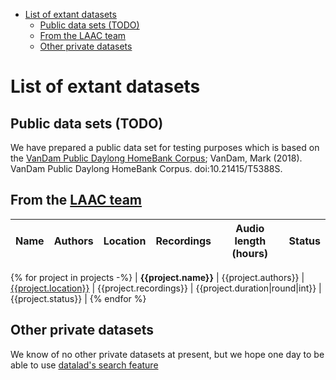 - [List of extant datasets](#list-of-extant-datasets)
  - [Public data sets (TODO)](#public-data-sets-todo)
  - [From the LAAC team](#from-the-laac-team)
  - [Other private datasets](#other-private-datasets)


# List of extant datasets

## Public data sets (TODO)

We have prepared a public data set for testing purposes which is based on the [VanDam Public Daylong HomeBank Corpus](https://homebank.talkbank.org/access/Public/VanDam-Daylong.html); VanDam, Mark (2018). VanDam Public Daylong HomeBank Corpus. doi:10.21415/T5388S.



## From the [LAAC team](https://lscp.dec.ens.fr/en/research/teams-lscp/language-acquisition-across-cultures)


| Name | Authors | Location | Recordings | Audio length (hours) | Status |
|------|---------|----------|------------|----------------------|--------|
{% for project in projects -%}
| **{{project.name}}** | {{project.authors}} | [{{project.location}}]({{project.location}}) | {{project.recordings}} | {{project.duration|round|int}} | {{project.status}} | 
{% endfor %}


## Other private datasets

We know of no other private datasets at present, but we hope one day to be able to use [datalad's search feature](http://docs.datalad.org/en/stable/generated/man/datalad-search.html)
